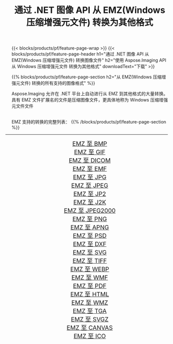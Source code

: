 ﻿---
title: 通过 .NET 图像 API 从 EMZ(Windows 压缩增强元文件) 转换为其他格式 
weight: 3920
url: /zh-hans/net/conversion/from/emz/ 
lang: zh-hans
langdirlevel: 2
locales: zh-hans,ja,it,ru,de,es,fr,nl,id,lt,pl,pt,vi,tr,ko,zh-hant,ar,hi,th,sv,cs,uk,he
description: 使用 Aspose.Imaging，您可以轻松地将 EMZ(Windows 压缩增强元文件) 转换为其他格式
---

{{< blocks/products/pf/feature-page-wrap >}}
{{< blocks/products/pf/feature-page-header h1="通过 .NET 图像 API 从 EMZ(Windows 压缩增强元文件) 转换图像文件" h2="使用 Aspose.Imaging API 从 Windows 压缩增强元文件 转换为其他格式" downloadText="下载" >}}


{{% blocks/products/pf/feature-page-section  h2="从 EMZ(Windows 压缩增强元文件) 转换的所有支持的图像格式" %}}
<p align=justify>Aspose.Imaging 允许在 .NET 平台上自动进行从 EMZ 到其他格式的大量转换。 具有 EMZ 文件扩展名的文件是压缩图像文件，更具体地称为 Windows 压缩增强元文件文件</p>
<br/>
EMZ 支持的转换的完整列表：
{{% /blocks/products/pf/feature-page-section %}}
<div class="container-fluid productfamilypage bg-gray">
    <div class="convertypes bg-gray agp-content section">
        <div class="container">
		<hr style="margin-left:-20px;"/>
		<div class="row other-converters" style="gap: 10px;font-size: 19px;text-align:center;">
		    <div class='col-md-2 other-converter remove-lp remove-rp'><a href="/imaging/zh-hans/net/conversion/emz-to-bmp/" style="padding:15px;">EMZ 至 BMP</a></div><div class='col-md-2 other-converter remove-lp remove-rp'><a href="/imaging/zh-hans/net/conversion/emz-to-gif/" style="padding:15px;">EMZ 至 GIF</a></div><div class='col-md-2 other-converter remove-lp remove-rp'><a href="/imaging/zh-hans/net/conversion/emz-to-dicom/" style="padding:15px;">EMZ 至 DICOM</a></div><div class='col-md-2 other-converter remove-lp remove-rp'><a href="/imaging/zh-hans/net/conversion/emz-to-emf/" style="padding:15px;">EMZ 至 EMF</a></div><div class='col-md-2 other-converter remove-lp remove-rp'><a href="/imaging/zh-hans/net/conversion/emz-to-jpg/" style="padding:15px;">EMZ 至 JPG</a></div><div class='col-md-2 other-converter remove-lp remove-rp'><a href="/imaging/zh-hans/net/conversion/emz-to-jpeg/" style="padding:15px;">EMZ 至 JPEG</a></div><div class='col-md-2 other-converter remove-lp remove-rp'><a href="/imaging/zh-hans/net/conversion/emz-to-jp2/" style="padding:15px;">EMZ 至 JP2</a></div><div class='col-md-2 other-converter remove-lp remove-rp'><a href="/imaging/zh-hans/net/conversion/emz-to-j2k/" style="padding:15px;">EMZ 至 J2K</a></div><div class='col-md-2 other-converter remove-lp remove-rp'><a href="/imaging/zh-hans/net/conversion/emz-to-jpeg2000/" style="padding:15px;">EMZ 至 JPEG2000</a></div><div class='col-md-2 other-converter remove-lp remove-rp'><a href="/imaging/zh-hans/net/conversion/emz-to-png/" style="padding:15px;">EMZ 至 PNG</a></div><div class='col-md-2 other-converter remove-lp remove-rp'><a href="/imaging/zh-hans/net/conversion/emz-to-apng/" style="padding:15px;">EMZ 至 APNG</a></div><div class='col-md-2 other-converter remove-lp remove-rp'><a href="/imaging/zh-hans/net/conversion/emz-to-psd/" style="padding:15px;">EMZ 至 PSD</a></div><div class='col-md-2 other-converter remove-lp remove-rp'><a href="/imaging/zh-hans/net/conversion/emz-to-dxf/" style="padding:15px;">EMZ 至 DXF</a></div><div class='col-md-2 other-converter remove-lp remove-rp'><a href="/imaging/zh-hans/net/conversion/emz-to-svg/" style="padding:15px;">EMZ 至 SVG</a></div><div class='col-md-2 other-converter remove-lp remove-rp'><a href="/imaging/zh-hans/net/conversion/emz-to-tiff/" style="padding:15px;">EMZ 至 TIFF</a></div><div class='col-md-2 other-converter remove-lp remove-rp'><a href="/imaging/zh-hans/net/conversion/emz-to-webp/" style="padding:15px;">EMZ 至 WEBP</a></div><div class='col-md-2 other-converter remove-lp remove-rp'><a href="/imaging/zh-hans/net/conversion/emz-to-wmf/" style="padding:15px;">EMZ 至 WMF</a></div><div class='col-md-2 other-converter remove-lp remove-rp'><a href="/imaging/zh-hans/net/conversion/emz-to-pdf/" style="padding:15px;">EMZ 至 PDF</a></div><div class='col-md-2 other-converter remove-lp remove-rp'><a href="/imaging/zh-hans/net/conversion/emz-to-html/" style="padding:15px;">EMZ 至 HTML</a></div><div class='col-md-2 other-converter remove-lp remove-rp'><a href="/imaging/zh-hans/net/conversion/emz-to-wmz/" style="padding:15px;">EMZ 至 WMZ</a></div><div class='col-md-2 other-converter remove-lp remove-rp'><a href="/imaging/zh-hans/net/conversion/emz-to-tga/" style="padding:15px;">EMZ 至 TGA</a></div><div class='col-md-2 other-converter remove-lp remove-rp'><a href="/imaging/zh-hans/net/conversion/emz-to-svgz/" style="padding:15px;">EMZ 至 SVGZ</a></div><div class='col-md-2 other-converter remove-lp remove-rp'><a href="/imaging/zh-hans/net/conversion/emz-to-canvas/" style="padding:15px;">EMZ 至 CANVAS</a></div><div class='col-md-2 other-converter remove-lp remove-rp'><a href="/imaging/zh-hans/net/conversion/emz-to-ico/" style="padding:15px;">EMZ 至 ICO</a></div>
                </div>
        </div>
    </div>
</div>
<br/>

